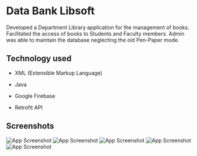 
# Data Bank Libsoft

Developed a Department Library application for the management of books. Facilitated the access  of books to Students and Faculty members. Admin was able to maintain the database neglecting the old Pen-Paper mode.


## Technology used

- XML (Extensible Markup Language)

- Java

- Google Firebase

- Retrofit API


## Screenshots

![App Screenshot](https://github.com/R-Mohnish-Kumar/Data-Bank-Libsoft/blob/main/AAMECLibrary/Screenshots/Screenshot_2023-01-16-11-02-02-25_349f2a652df840aba78b02234c7edd66.jpg?raw=true)
![App Screenshot](https://github.com/R-Mohnish-Kumar/Data-Bank-Libsoft/blob/main/AAMECLibrary/Screenshots/Screenshot_2023-01-16-11-01-51-66_349f2a652df840aba78b02234c7edd66.jpg?raw=true)
![App Screenshot](https://github.com/R-Mohnish-Kumar/Data-Bank-Libsoft/blob/main/AAMECLibrary/Screenshots/Screenshot_2023-01-16-11-01-42-42_349f2a652df840aba78b02234c7edd66.jpg?raw=true)
![App Screenshot](https://github.com/R-Mohnish-Kumar/Data-Bank-Libsoft/blob/main/AAMECLibrary/Screenshots/Screenshot_2023-01-16-11-01-37-76_349f2a652df840aba78b02234c7edd66.jpg?raw=true)
![App Screenshot](https://github.com/R-Mohnish-Kumar/Data-Bank-Libsoft/blob/main/AAMECLibrary/Screenshots/Screenshot_2023-01-16-11-01-33-26_349f2a652df840aba78b02234c7edd66.jpg?raw=true)


